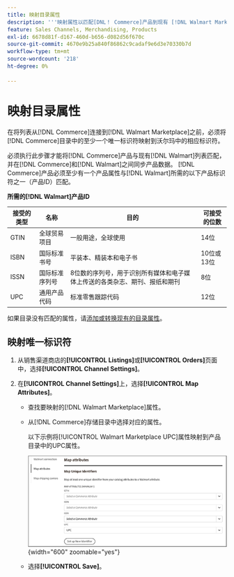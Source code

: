 ```yaml
---
title: 映射目录属性
description: '''映射属性以匹配[DNL！ Commerce]产品到现有 [!DNL Walmart Marketplace] 列表并在 [!DNL Channel Manager] 和 [!DNL Walmart]之间同步数据。'
feature: Sales Channels, Merchandising, Products
exl-id: 6678d81f-d167-460d-b656-d082d56f670c
source-git-commit: 4670e9b25a840f86862c9cadaf9e6d3e70330b7d
workflow-type: tm+mt
source-wordcount: '218'
ht-degree: 0%

---
```


# 映射目录属性

在将列表从[!DNL Commerce]连接到[!DNL Walmart Marketplace]之前，必须将[!DNL Commerce]目录中的至少一个唯一标识符映射到沃尔玛中的相应标识符。

必须执行此步骤才能将[!DNL Commerce]产品与现有[!DNL Walmart]列表匹配，并在[!DNL Commerce]和[!DNL Walmart]之间同步产品数据。 [!DNL Commerce]产品必须至少有一个产品属性与[!DNL Walmart]所需的以下产品标识符之一（产品ID）匹配。

**所需的[!DNL Walmart]产品ID**

| **接受的类型** | **名称** | **目的** | **可接受的位数** |
|-------------------|--------------------------------------|--------------------------------------------------------------------------------------------------------------------------------------------------|-----------------------|
| GTIN | 全球贸易项目 | 一般用途，全球使用 | 14位 |
| ISBN | 国际标准书号 | 平装本、精装本和电子书 | 10位或13位 |
| ISSN | 国际标准序列号 | 8位数的序列号，用于识别所有媒体和电子媒体上传送的各类杂志、期刊、报纸和期刊 | 8位 |
| UPC | 通用产品代码 | 标准零售跟踪代码 | 12位 |

如果目录没有匹配的属性，请[添加或转换现有的目录属性](https://experienceleague.adobe.com/docs/commerce-admin/catalog/product-attributes/product-attributes.html)。

## 映射唯一标识符

1. 从销售渠道商店的&#x200B;**[!UICONTROL Listings]**&#x200B;或&#x200B;**[!UICONTROL Orders]**&#x200B;页面中，选择&#x200B;**[!UICONTROL Channel Settings]**。

1. 在&#x200B;**[!UICONTROL Channel Settings]**&#x200B;上，选择&#x200B;**[!UICONTROL Map Attributes]**。

   - 查找要映射的[!DNL Walmart Marketplace]属性。

   - 从[!DNL Commerce]存储目录中选择对应的属性。

     以下示例将[!UICONTROL Walmart Marketplace UPC]属性映射到产品目录中的UPC属性。

     ![映射产品匹配条件的属性](assets/products-map-attributes-for-match.png){width="600" zoomable="yes"}

   - 选择&#x200B;**[!UICONTROL Save]**。
